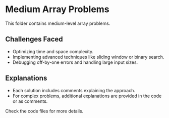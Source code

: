 # Medium Array Problems

This folder contains medium-level array problems.

## Challenges Faced
- Optimizing time and space complexity.
- Implementing advanced techniques like sliding window or binary search.
- Debugging off-by-one errors and handling large input sizes.

## Explanations
- Each solution includes comments explaining the approach.
- For complex problems, additional explanations are provided in the code or as comments.

Check the code files for more details.
